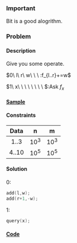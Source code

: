 ### Important

Bit is a good alogrithm.

### Problem

#### Description

Give you some operate.

$0\ l\ r\ w\ \ \  $:$f_{l..r}+=w$

$1\ x\ \ \ \ \ \ \ \ $:Ask $f_x$

#### [Sample](https://hhuhao.github.io/blogs/bit1/Sample)

#### Constraints

|  Data   |   n    |   m    |
| :-----: | :----: | :----: |
| $1..3$  | $10^3$ | $10^3$ |
| $4..10$ | $10^5$ | $10^5$ |

#### Solution

$0$:

```c++
add(l,w);
add(r+1,-w);
```

$1$:

```c++
query(x);
```

#### [Code](https://hhuhao.github.io/blogs/bit1/code)

